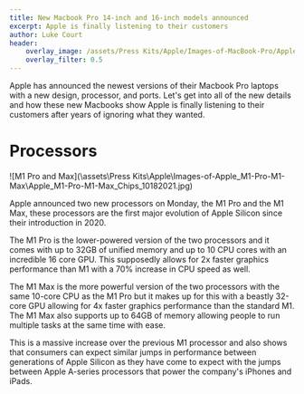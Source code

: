 ```yaml
---
title: New Macbook Pro 14-inch and 16-inch models announced
excerpt: Apple is finally listening to their customers
author: Luke Court
header:
    overlay_image: /assets/Press Kits/Apple/Images-of-MacBook-Pro/Apple_MacBook-Pro_14-16-inch_10182021.jpg
    overlay_filter: 0.5
---
```


Apple has announced the newest versions of their Macbook Pro laptops with a new design, processor, and ports. Let's get into all of the new details and how these new Macbooks show Apple is finally listening to their customers after years of ignoring what they wanted.

# Processors

![M1 Pro and Max](\assets\Press Kits\Apple\Images-of-Apple_M1-Pro-M1-Max\Apple_M1-Pro-M1-Max_Chips_10182021.jpg)

Apple announced two new processors on Monday, the M1 Pro and the M1 Max, these processors are the first major evolution of Apple Silicon since their introduction in 2020. 

The M1 Pro is the lower-powered version of the two processors and it comes with up to 32GB of unified memory and up to 10 CPU cores with an incredible 16 core GPU. This supposedly allows for 2x faster graphics performance than M1 with a 70% increase in CPU speed as well. 

The M1 Max is the more powerful version of the two processors with the same 10-core CPU as the M1 Pro but it makes up for this with a beastly 32-core GPU allowing for 4x faster graphics performance than the standard M1. The M1 Max also supports up to 64GB of memory allowing people to run multiple tasks at the same time with ease.

This is a massive increase over the previous M1 processor and also shows that consumers can expect similar jumps in performance between generations of Apple Silicon as they have come to expect with the jumps between Apple A-series processors that power the company's iPhones and iPads.
